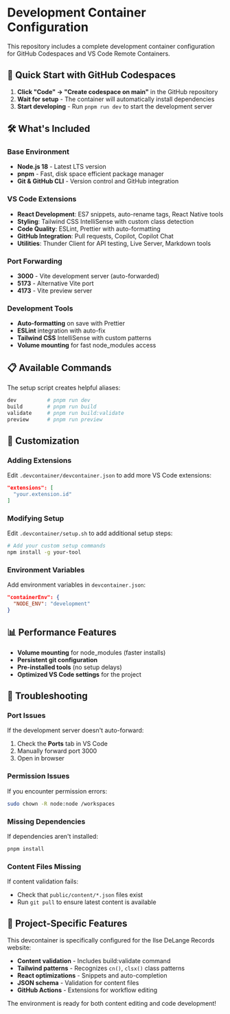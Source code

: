 # Development Container Configuration

This repository includes a complete development container configuration for GitHub Codespaces and VS Code Remote Containers.

## 🚀 Quick Start with GitHub Codespaces

1. **Click "Code" → "Create codespace on main"** in the GitHub repository
2. **Wait for setup** - The container will automatically install dependencies
3. **Start developing** - Run `pnpm run dev` to start the development server

## 🛠️ What's Included

### Base Environment
- **Node.js 18** - Latest LTS version
- **pnpm** - Fast, disk space efficient package manager
- **Git & GitHub CLI** - Version control and GitHub integration

### VS Code Extensions
- **React Development**: ES7 snippets, auto-rename tags, React Native tools
- **Styling**: Tailwind CSS IntelliSense with custom class detection
- **Code Quality**: ESLint, Prettier with auto-formatting
- **GitHub Integration**: Pull requests, Copilot, Copilot Chat
- **Utilities**: Thunder Client for API testing, Live Server, Markdown tools

### Port Forwarding
- **3000** - Vite development server (auto-forwarded)
- **5173** - Alternative Vite port
- **4173** - Vite preview server

### Development Tools
- **Auto-formatting** on save with Prettier
- **ESLint** integration with auto-fix
- **Tailwind CSS** IntelliSense with custom patterns
- **Volume mounting** for fast node_modules access

## 📋 Available Commands

The setup script creates helpful aliases:

```bash
dev          # pnpm run dev
build        # pnpm run build  
validate     # pnpm run build:validate
preview      # pnpm run preview
```

## 🔧 Customization

### Adding Extensions
Edit `.devcontainer/devcontainer.json` to add more VS Code extensions:

```json
"extensions": [
  "your.extension.id"
]
```

### Modifying Setup
Edit `.devcontainer/setup.sh` to add additional setup steps:

```bash
# Add your custom setup commands
npm install -g your-tool
```

### Environment Variables
Add environment variables in `devcontainer.json`:

```json
"containerEnv": {
  "NODE_ENV": "development"
}
```

## 📊 Performance Features

- **Volume mounting** for node_modules (faster installs)
- **Persistent git configuration**
- **Pre-installed tools** (no setup delays)
- **Optimized VS Code settings** for the project

## 🐛 Troubleshooting

### Port Issues
If the development server doesn't auto-forward:
1. Check the **Ports** tab in VS Code
2. Manually forward port 3000
3. Open in browser

### Permission Issues
If you encounter permission errors:
```bash
sudo chown -R node:node /workspaces
```

### Missing Dependencies
If dependencies aren't installed:
```bash
pnpm install
```

### Content Files Missing
If content validation fails:
- Check that `public/content/*.json` files exist
- Run `git pull` to ensure latest content is available

## 🎯 Project-Specific Features

This devcontainer is specifically configured for the Ilse DeLange Records website:

- **Content validation** - Includes build:validate command
- **Tailwind patterns** - Recognizes `cn()`, `clsx()` class patterns  
- **React optimizations** - Snippets and auto-completion
- **JSON schema** - Validation for content files
- **GitHub Actions** - Extensions for workflow editing

The environment is ready for both content editing and code development!
